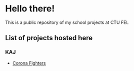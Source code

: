 # Hello there!

This is a public repository of my school projects at CTU FEL

## List of projects hosted here

### KAJ

* [Corona Fighters](/KAJ/CoronaFighters/index.html)